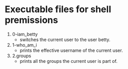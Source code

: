 # Executable files for shell premissions
1. 0-iam_betty
   - switches the current user to the user betty.
2. 1-who_am_i
   - prints the effective username of the current user.
3. 2.groups
   - prints all the groups the current user is part of.
